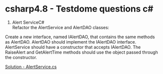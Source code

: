 # csharp4.8 - Testdome questions c# 


1. Alert ServiceC#  
Refactor the AlertService and AlertDAO classes:

Create a new interface, named IAlertDAO, that contains the same methods as AlertDAO.
AlertDAO should implement the IAlertDAO interface.
AlertService should have a constructor that accepts IAlertDAO.
The RaiseAlert and GetAlertTime methods should use the object passed through the constructor.


[Solution - AlertService.cs](https://github.com/ks7788/csharp4.8/blob/master/AlertService.cs)
